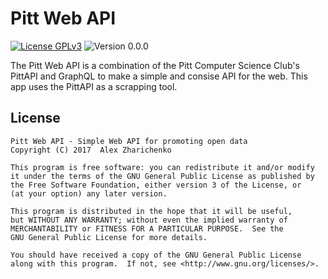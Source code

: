 # Pitt Web API
[![License GPLv3](https://img.shields.io/badge/license-GPLv3-blue.svg)](LICENSE)
![Version 0.0.0](https://img.shields.io/badge/version-0.0.0-green.svg)

The Pitt Web API is a combination of the Pitt Computer Science Club's PittAPI and GraphQL to make a simple and consise API for the web. This app uses the PittAPI as a scrapping tool.


## License
```
Pitt Web API - Simple Web API for promoting open data
Copyright (C) 2017  Alex Zharichenko

This program is free software: you can redistribute it and/or modify
it under the terms of the GNU General Public License as published by
the Free Software Foundation, either version 3 of the License, or
(at your option) any later version.

This program is distributed in the hope that it will be useful,
but WITHOUT ANY WARRANTY; without even the implied warranty of
MERCHANTABILITY or FITNESS FOR A PARTICULAR PURPOSE.  See the
GNU General Public License for more details.

You should have received a copy of the GNU General Public License
along with this program.  If not, see <http://www.gnu.org/licenses/>.
```

